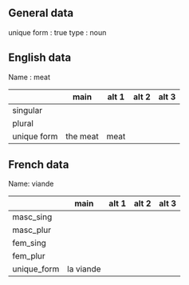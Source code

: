 ## General data

unique form : true
type : noun

## English data

Name : meat

|             |   main   | alt 1 | alt 2 | alt 3 |
| :---------- | :------: | :---: | :---: | ----- |
| singular    |          |       |       |       |
| plural      |          |       |       |       |
| unique form | the meat | meat  |       |       |

## French data

Name: viande

|             |   main    | alt 1 | alt 2 | alt 3 |
| :---------- | :-------: | :---: | :---: | :---: |
| masc_sing   |           |       |       |       |
| masc_plur   |           |       |       |       |
| fem_sing    |           |       |       |       |
| fem_plur    |           |       |       |       |
| unique_form | la viande |       |       |       |


